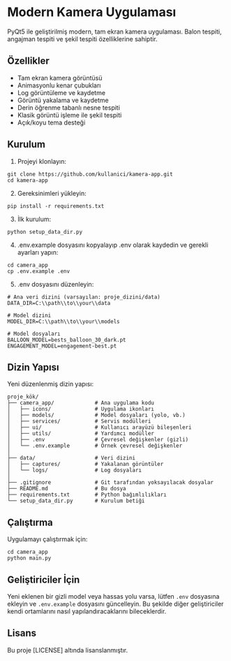 # Modern Kamera Uygulaması

PyQt5 ile geliştirilmiş modern, tam ekran kamera uygulaması. Balon tespiti, angajman tespiti ve şekil tespiti özelliklerine sahiptir.

## Özellikler

- Tam ekran kamera görüntüsü
- Animasyonlu kenar çubukları
- Log görüntüleme ve kaydetme
- Görüntü yakalama ve kaydetme
- Derin öğrenme tabanlı nesne tespiti
- Klasik görüntü işleme ile şekil tespiti
- Açık/koyu tema desteği

## Kurulum

1. Projeyi klonlayın:
```
git clone https://github.com/kullanici/kamera-app.git
cd kamera-app
```

2. Gereksinimleri yükleyin:
```
pip install -r requirements.txt
```

3. İlk kurulum:
```
python setup_data_dir.py
```

4. .env.example dosyasını kopyalayıp .env olarak kaydedin ve gerekli ayarları yapın:
```
cd camera_app
cp .env.example .env
```

5. .env dosyasını düzenleyin:
```
# Ana veri dizini (varsayılan: proje_dizini/data)
DATA_DIR=C:\\path\\to\\your\\data

# Model dizini
MODEL_DIR=C:\\path\\to\\your\\models

# Model dosyaları
BALLOON_MODEL=bests_balloon_30_dark.pt
ENGAGEMENT_MODEL=engagement-best.pt
```

## Dizin Yapısı

Yeni düzenlenmiş dizin yapısı:

```
proje_kök/
├── camera_app/             # Ana uygulama kodu
│   ├── icons/              # Uygulama ikonları
│   ├── models/             # Model dosyaları (yolo, vb.)
│   ├── services/           # Servis modülleri
│   ├── ui/                 # Kullanıcı arayüzü bileşenleri
│   ├── utils/              # Yardımcı modüller
│   ├── .env                # Çevresel değişkenler (gizli)
│   └── .env.example        # Örnek çevresel değişkenler
│
├── data/                   # Veri dizini
│   ├── captures/           # Yakalanan görüntüler
│   └── logs/               # Log dosyaları
│
├── .gitignore              # Git tarafından yoksayılacak dosyalar
├── README.md               # Bu dosya
├── requirements.txt        # Python bağımlılıkları
└── setup_data_dir.py       # Kurulum betiği
```

## Çalıştırma

Uygulamayı çalıştırmak için:

```
cd camera_app
python main.py
```

## Geliştiriciler İçin

Yeni eklenen bir gizli model veya hassas yolu varsa, lütfen `.env` dosyasına ekleyin ve `.env.example` dosyasını güncelleyin. Bu şekilde diğer geliştiriciler kendi ortamlarını nasıl yapılandıracaklarını bileceklerdir.

## Lisans

Bu proje [LICENSE] altında lisanslanmıştır. 